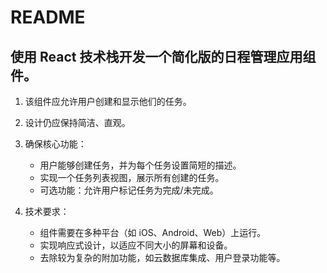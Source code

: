 # README

## 使用 React 技术栈开发一个简化版的日程管理应用组件。

1.  该组件应允许用户创建和显示他们的任务。
2.  设计仍应保持简洁、直观。
3.  确保核心功能：

    - 用户能够创建任务，并为每个任务设置简短的描述。
    - 实现一个任务列表视图，展示所有创建的任务。
    - 可选功能：允许用户标记任务为完成/未完成。

4.  技术要求：

    - 组件需要在多种平台（如 iOS、Android、Web）上运行。
    - 实现响应式设计，以适应不同大小的屏幕和设备。
    - 去除较为复杂的附加功能，如云数据库集成、用户登录功能等。
